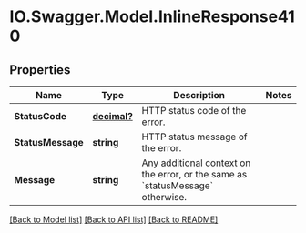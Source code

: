 # IO.Swagger.Model.InlineResponse410
## Properties

Name | Type | Description | Notes
------------ | ------------- | ------------- | -------------
**StatusCode** | [**decimal?**](BigDecimal.md) | HTTP status code of the error. | 
**StatusMessage** | **string** | HTTP status message of the error. | 
**Message** | **string** | Any additional context on the error, or the same as &#x60;statusMessage&#x60; otherwise. | 

[[Back to Model list]](../README.md#documentation-for-models) [[Back to API list]](../README.md#documentation-for-api-endpoints) [[Back to README]](../README.md)

